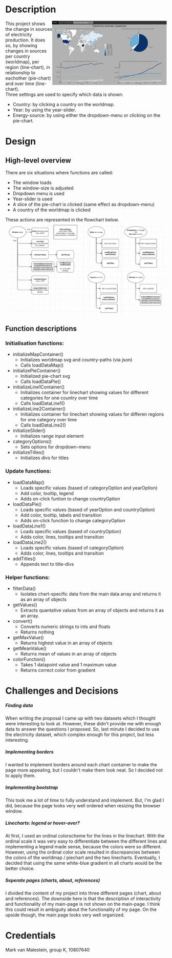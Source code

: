 # Description
<img src="docs/project_page.png" align="right" height="200" >This project shows the change in sources of electricity production. It does so, by showing changes in sources per country (worldmap), per region (line-chart), in relationship to eachother (pie-chart) and over time (line-chart).  
Three settings are used to specify which data is shown:
* Country: by clicking a country on the worldmap.
* Year:  by using the year-slider.
* Energy-source: by using either the dropdown-menu or clicking on the pie-chart.

# Design
## High-level overview
There are six situations where functions are called:
* The window loads
* The window-size is adjusted
* Dropdown menu is used
* Year-slider is used
* A slice of the pie-chart is clicked (same effect as dropdown-menu)
* A country of the worldmap is clicked

These actions are represented in the flowchart below.
![alt_text](docs/flowchart_REPORT.png)

## Function descriptions
### Initialisation functions:
* initializeMapContainer()
  * Initializes worldmap svg and country-paths (via json)
  * Calls loadDataMap()
* initializePieContainer()
  * Initialized pie-chart svg
  * Calls loadDataPie()
* initializeLine1Container()
  * Initializes container for linechart showing values for different categories for one country over time
  * Calls loadDataLine1()
* initializeLine2Container()
  * Initializes container for linechart showing values for differen regions for one category over time
  * Calls loadDataLine2()
* initializeSlider()
  * Initializes range input element
* categoryOptions()
  * Sets options for dropdown-menu
* initializeTitles()
  * Initializes divs for titles

### Update functions:
* loadDataMap()
  * Loads specific values (based of categoryOption and yearOption)
  * Add color, tooltip, legend
  * Adds on-click funtion to change countryOption
* loadDataPie()
  * Loads specific values (based of yearOption and countryOption)
  * Add color, tooltip, labels and transition
  * Adds on-click function to change categoryOption
* loadDataLine1()
  * Loads specific values (based of countryOption)
  * Adds color, lines, tooltips and transition
* loadDataLine2()
  * Loads specific values (based of categoryOption)
  * Adds color, lines, tooltips and transition
* addTitles()
  * Appends text to title-divs

 ### Helper functions:
 * filterData()
   * Isolates chart-specific data from the main data array and returns it as an array of objects
 * getValues()
   * Extracts quantative values from an array of objects and returns it as an array.
 * convert()
   * Converts numeric strings to ints and floats
   * Returns nothing
 * getMaxValue()
   * Returns highest value in an array of objects
 * getMeanValue()
   * Returns mean of values in an array of objects
 * colorFunction()
   * Takes 1 datapoint value and 1 maximum value
   * Returns correct color from gradient
   
# Challenges and Decisions
##### Finding data
When writing the proposal I came up with two datasets which I thought were interesting to look at. However, these didn't provide me with enough data to answer the questions I proposed. So, last minute I decided to use the electricity dataset, which complex enough for this project, but less interesting.

##### Implementing borders
I wanted to implement borders around each chart container to make the page more appealing, but I couldn't make them look neat. So I decided not to apply them.

##### Implementing bootstrap
This took me a lot of time to fully understand and implement. But, I'm glad I did, because the page looks very well ordered when resizing the browser window.

##### Linecharts: legend or hover-over?
At first, I used an ordinal colorscheme for the lines in the linechart. With the ordinal scale it was very easy to differentiate between the different lines and implementing a legend made sense, because the colors were so different. However, using the ordinal color scale  resulted in discrepancies between the colors of the worldmap / piechart and the two linecharts. Eventually, I decided that using the same white-blue gradient in all charts would be the better choice.

##### Seperate pages (charts, about, references)
I divided the content of my project into three different pages (chart, about and references). The downside here is that the description of interactivity and functionality of my main-page is not shown on the main-page. I think this could result in ambiguity about the functionality of my page. On the upside though, the main page looks very well organized.

# Credentials
Mark van Malestein, group K, 10807640


